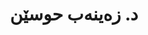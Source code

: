 ---
title: "د. زەینەب حوسێن"
name: "زەینەب حوسێن"
email: "zainab.hussein@kailab.org"
description: "ئەندامی تیمی توێژینەوە لە کایلاب، تایبەت بە تەکنەلۆژیای زمانی کوردی و زمانناسی کۆمپیوتەری."
draft: false
---